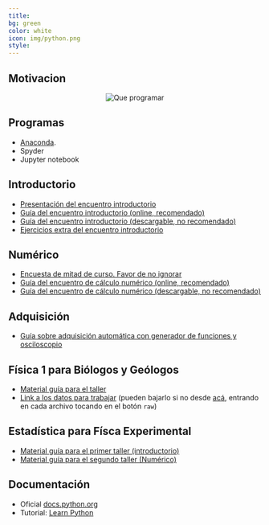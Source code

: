 ```yaml
---
title:
bg: green
color: white
icon: img/python.png
style:
---
```

## Motivacion

<div style="text-align:center">
<img src="https://raw.githubusercontent.com/fifabsas/talleresfifabsas/master/motivacion.png" alt="Que programar">
</div>

## Programas
* [Anaconda](http://continuum.io/downloads).
* Spyder
* Jupyter notebook

## Introductorio  
* [Presentación del encuentro introductorio](https://github.com/fifabsas/talleresfifabsas/raw/master/python/1_Introductorio/presentacion.pdf)  
* [Guía del encuentro introductorio (online, recomendado)](https://nbviewer.jupyter.org/github/fifabsas/talleresfifabsas/blob/master/python/1_Introductorio/introduccion.ipynb)
* [Guía del encuentro introductorio (descargable, no recomendado)](https://github.com/fifabsas/talleresfifabsas/raw/master/python/1_Introductorio/introduccion.pdf)
* [Ejercicios extra del encuentro introductorio](https://github.com/fifabsas/talleresfifabsas/raw/master/python/1_Introductorio/ejercicios.pdf)  

## Numérico  
* [Encuesta de mitad de curso. Favor de no ignorar](https://goo.gl/forms/dwHoob31ek9DLDf43)
* [Guía del encuentro de cálculo numérico (online, recomendado)](https://nbviewer.jupyter.org/github/fifabsas/talleresfifabsas/blob/master/python/2_Numerico/numerico.ipynb)   
* [Guía del encuentro de cálculo numérico (descargable, no recomendado)](https://github.com/fifabsas/talleresfifabsas/raw/master/python/2_Numerico/numerico.pdf)

## Adquisición
* [Guía sobre adquisición automática con generador de funciones y osciloscopio](https://nbviewer.jupyter.org/github/fifabsas/talleresfifabsas/blob/master/python/3_Aplicaciones_basicas/Adquisicion/Adquisicion_programada.ipynb)

## Física 1 para Biólogos y Geólogos
* [Material guía para el taller](https://nbviewer.jupyter.org/github/fifabsas/talleresfifabsas/blob/master/python/F1-ByG/labo1byg.ipynb)
* [Link a los datos para trabajar](https://drive.google.com/open?id=0B5RwDvEkZzqRejRqTWliLW1rV28) (pueden bajarlo si no desde [acá](https://github.com/fifabsas/talleresfifabsas/raw/master/python/F1-ByG), entrando en cada archivo tocando en el botón `raw`)

## Estadística para Físca Experimental
* [Material guía para el primer taller (introductorio)](https://nbviewer.jupyter.org/github/fifabsas/talleresfifabsas/blob/master/python/Incertezas/introductorio.ipynb)
* [Material guía para el segundo taller (Numérico)](https://nbviewer.jupyter.org/github/fifabsas/talleresfifabsas/blob/master/python/Incertezas/numerico.ipynb)


## Documentación  
* Oficial [docs.python.org](http://docs.python.org)
* Tutorial: [Learn Python](http://www.learnpython.org/)
